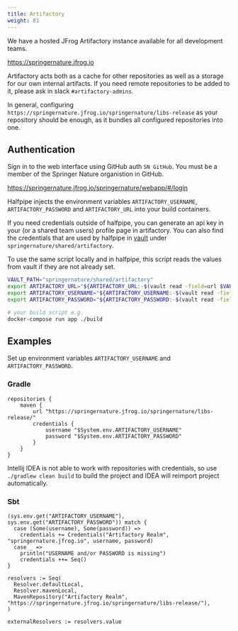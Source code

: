 ```yaml
---
title: Artifactory
weight: 81
---
```


We have a hosted JFrog Artifactory instance available for all development teams.

<https://springernature.jfrog.io>

Artifactory acts both as a cache for other repositories as well as a storage for our own internal artifacts. If you need remote repositories to be added to it, please ask in slack `#artifactory-admins`.

In general, configuring `https://springernature.jfrog.io/springernature/libs-release` as your repository should be enough, as it bundles all configured repositories into one.


## Authentication

Sign in to the web interface using GitHub auth `SN GitHub`. You must be a member of the Springer Nature organistion in GitHub.

<https://springernature.jfrog.io/springernature/webapp/#/login>

Halfpipe injects the environment variables `ARTIFACTORY_USERNAME`, `ARTIFACTORY_PASSWORD` and `ARTIFACTORY_URL` into your build containers.

If you need credentials outside of halfpipe, you can generate an api key in your (or a shared team users) profile page in artifactory. You can also find the credentials that are used by halfpipe in [vault](/vault/#springernature-your-team-artifactory) under `springernature/shared/artifactory`.

To use the same script locally and in halfpipe, this script reads the values from vault if they are not already set.

```bash
VAULT_PATH="springernature/shared/artifactory"
export ARTIFACTORY_URL="${ARTIFACTORY_URL:-$(vault read -field=url $VAULT_PATH)}"
export ARTIFACTORY_USERNAME="${ARTIFACTORY_USERNAME:-$(vault read -field=username $VAULT_PATH)}"
export ARTIFACTORY_PASSWORD="${ARTIFACTORY_PASSWORD:-$(vault read -field=password $VAULT_PATH)}"

# your build script e.g.
docker-compose run app ./build
```

## Examples

Set up environment variables `ARTIFACTORY_USERNAME` and `ARTIFACTORY_PASSWORD`. 
 
### Gradle

```
repositories {
    maven {
        url "https://springernature.jfrog.io/springernature/libs-release/"
        credentials {
            username "$System.env.ARTIFACTORY_USERNAME"
            password "$System.env.ARTIFACTORY_PASSWORD"
        }
    }
}
```

Intellij IDEA is not able to work with repositories with credentials, so use `./gradlew clean build` to build the project and IDEA will reimport project automatically.

### Sbt
   
```
(sys.env.get("ARTIFACTORY_USERNAME"), sys.env.get("ARTIFACTORY_PASSWORD")) match {
  case (Some(username), Some(password)) =>
    credentials += Credentials("Artifactory Realm", "springernature.jfrog.io", username, password)
  case _ =>
    println("USERNAME and/or PASSWORD is missing")
    credentials ++= Seq()
}

resolvers := Seq(
  Resolver.defaultLocal,
  Resolver.mavenLocal,
  MavenRepository("Artifactory Realm", "https://springernature.jfrog.io/springernature/libs-release/"),
)

externalResolvers := resolvers.value
```                                                                            
